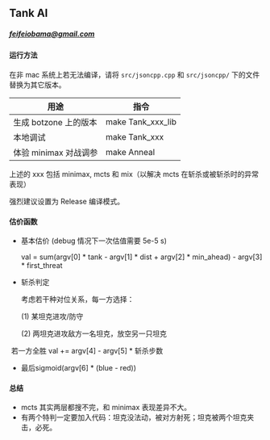 ## Tank AI

##### feifeiobama@gmail.com

#### 运行方法

在非 mac 系统上若无法编译，请将 `src/jsoncpp.cpp` 和 `src/jsoncpp/` 下的文件替换为其它版本。

| 用途                  | 指令              |
| --------------------- | ----------------- |
| 生成 botzone 上的版本 | make Tank_xxx_lib |
| 本地调试              | make Tank_xxx     |
| 体验 minimax 对战调参  | make Anneal       |

上述的 xxx 包括 minimax, mcts 和 mix（以解决 mcts 在斩杀或被斩杀时的异常表现）

强烈建议设置为 Release 编译模式。

#### 估价函数

* 基本估价 (debug 情况下一次估值需要 5e-5 s)

    val = sum(argv[0] * tank - argv[1] * dist + argv[2] * min_ahead) - argv[3] * first_threat

* 斩杀判定

    考虑若干种对位关系，每一方选择：

    (1) 某坦克进攻/防守
    
    (2) 两坦克进攻敌方一名坦克，放空另一只坦克

​	若一方全胜 val += argv[4] - argv[5] * 斩杀步数

* 最后sigmoid(argv[6] * (blue - red))

#### 总结

* mcts 其实两层都搜不完，和 minimax 表现差异不大。
* 有两个特判一定要加入代码：坦克没法动，被对方射死；坦克被两个坦克夹击，必死。